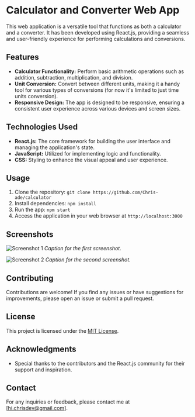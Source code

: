 # Calculator and Converter Web App

This web application is a versatile tool that functions as both a calculator and a converter. It has been developed using React.js, providing a seamless and user-friendly experience for performing calculations and conversions.

## Features

- **Calculator Functionality:** Perform basic arithmetic operations such as addition, subtraction, multiplication, and division.
- **Unit Conversion:** Convert between different units, making it a handy tool for various types of conversions (for now it's limited to just time units conversion).
- **Responsive Design:** The app is designed to be responsive, ensuring a consistent user experience across various devices and screen sizes.

## Technologies Used

- **React.js:** The core framework for building the user interface and managing the application's state.
- **JavaScript:** Utilized for implementing logic and functionality.
- **CSS:** Styling to enhance the visual appeal and user experience.

## Usage

1. Clone the repository: `git clone https://github.com/Chris-ade/calculator`
2. Install dependencies: `npm install`
3. Run the app: `npm start`
4. Access the application in your web browser at `http://localhost:3000`

## Screenshots

![Screenshot 1](screenshots/screenshot1.png)
*Caption for the first screenshot.*

![Screenshot 2](screenshots/screenshot2.png)
*Caption for the second screenshot.*

## Contributing

Contributions are welcome! If you find any issues or have suggestions for improvements, please open an issue or submit a pull request.

## License

This project is licensed under the [MIT License](LICENSE.md).

## Acknowledgments

- Special thanks to the contributors and the React.js community for their support and inspiration.

## Contact

For any inquiries or feedback, please contact me at [hi.chrisdev@gmail.com].
